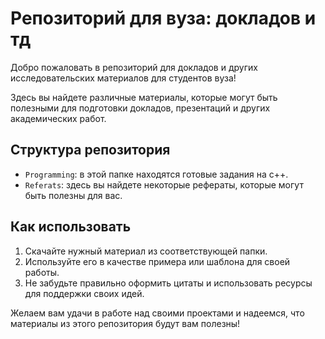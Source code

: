# Репозиторий для вуза: докладов и тд

Добро пожаловать в репозиторий для докладов и других исследовательских материалов для студентов вуза!

Здесь вы найдете различные материалы, которые могут быть полезными для подготовки докладов, презентаций и других академических работ.

## Структура репозитория

- `Programming`: в этой папке находятся готовые задания на c++.
- `Referats`: здесь вы найдете некоторые рефераты, которые могут быть полезны для вас.

## Как использовать

1. Скачайте нужный материал из соответствующей папки.
2. Используйте его в качестве примера или шаблона для своей работы.
3. Не забудьте правильно оформить цитаты и использовать ресурсы для поддержки своих идей.



Желаем вам удачи в работе над своими проектами и надеемся, что материалы из этого репозитория будут вам полезны!
